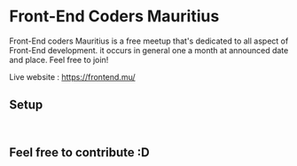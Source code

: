 # Front-End Coders Mauritius

Front-End coders Mauritius is a free meetup that's dedicated to all aspect of Front-End development. it occurs in general one a month at announced date and place. Feel free to join!

Live website : https://frontend.mu/

## Setup

```npm install
```

```npm run dev
```

## Feel free to contribute :D

